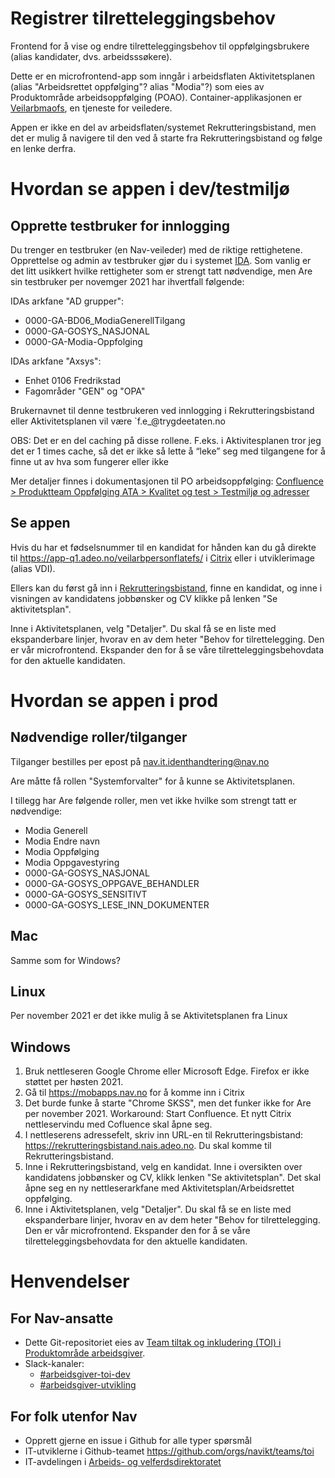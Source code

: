 # Registrer tilretteleggingsbehov

Frontend for å vise og endre tilretteleggingsbehov til oppfølgingsbrukere (alias kandidater, dvs. arbeidsssøkere).

Dette er en microfrontend-app som inngår i arbeidsflaten Aktivitetsplanen (alias "Arbeidsrettet oppfølging"? alias "Modia"?) som eies av Produktområde arbeidsoppfølging (POAO). Container-applikasjonen er [Veilarbmaofs](https://github.com/navikt/veilarbmaofs), en tjeneste for veiledere.

Appen er ikke en del av arbeidsflaten/systemet Rekrutteringsbistand, men det er mulig å navigere til den ved å starte fra Rekrutteringsbistand og følge en lenke derfra.


# Hvordan se appen i dev/testmiljø
## Opprette testbruker for innlogging

Du trenger en testbruker (en Nav-veileder) med de riktige rettighetene. Opprettelse og admin av testbruker gjør du i systemet [IDA](https://ida.nais.adeo.no/).
Som vanlig er det litt usikkert hvilke rettigheter som er strengt tatt nødvendige, men Are sin testbruker per novemger 2021 har ihvertfall følgende:

IDAs arkfane "AD grupper":
- 0000-GA-BD06_ModiaGenerellTilgang
- 0000-GA-GOSYS_NASJONAL
- 0000-GA-Modia-Oppfolging

IDAs arkfane "Axsys":
- Enhet 0106 Fredrikstad
- Fagområder "GEN" og "OPA"

Brukernavnet til denne testbrukeren ved innlogging i Rekrutteringsbistand eller Aktivitetsplanen vil være `f<ident>.e_<ident>@trygdeetaten.no

OBS: Det er en del caching på disse rollene. F.eks. i Aktivitesplanen tror jeg det er 1 times cache, så det er ikke så lette å “leke” seg med tilgangene for å finne ut av hva som fungerer eller ikke

Mer detaljer finnes i dokumentasjonen til PO arbeidsoppfølging: [Confluence > Produktteam Oppfølging ATA > Kvalitet og test > Testmiljø og adresser](https://confluence.adeo.no/pages/viewpage.action?pageId=395312875)


## Se appen

Hvis du har et fødselsnummer til en kandidat for hånden kan du gå direkte til https://app-q1.adeo.no/veilarbpersonflatefs/ i [Citrix](https://mobapps.nav.no) eller i utviklerimage (alias VDI).

Ellers kan du først gå inn i [Rekrutteringsbistand](https://rekrutteringsbistand.nais.preprod.local/), finne en kandidat, og inne i visningen av kandidatens jobbønsker og CV klikke på lenken "Se aktivitetsplan".

Inne i Aktivitetsplanen, velg "Detaljer". Du skal få se en liste med ekspanderbare linjer, hvorav en av dem heter "Behov for tilrettelegging. Den er vår microfrontend. Ekspander den for å se våre tilretteleggingsbehovdata for den aktuelle kandidaten.


# Hvordan se appen i prod

## Nødvendige roller/tilganger
Tilganger bestilles per epost på nav.it.identhandtering@nav.no

Are måtte få rollen "Systemforvalter" for å kunne se Aktivitetsplanen.

I tillegg har Are følgende roller, men vet ikke hvilke som strengt tatt er nødvendige:
- Modia Generell
- Modia Endre navn
- Modia Oppfølging
- Modia Oppgavestyring
- 0000-GA-GOSYS_NASJONAL
- 0000-GA-GOSYS_OPPGAVE_BEHANDLER
- 0000-GA-GOSYS_SENSITIVT
- 0000-GA-GOSYS_LESE_INN_DOKUMENTER


## Mac

Samme som for Windows?


## Linux
Per november 2021 er det ikke mulig å se Aktivitetsplanen fra Linux

## Windows

1. Bruk nettleseren Google Chrome eller Microsoft Edge. Firefox er ikke støttet per høsten 2021.
2. Gå til https://mobapps.nav.no for å komme inn i Citrix
3. Det burde funke å starte "Chrome SKSS", men det funker ikke for Are per november 2021. Workaround: Start Confluence. Et nytt Citrix nettleservindu med Cofluence skal åpne seg.
4. I nettleserens adressefelt, skriv inn URL-en til Rekrutteringsbistand: https://rekrutteringsbistand.nais.adeo.no. Du skal komme til Rekrutteringsbistand.
5. Inne i Rekrutteringsbistand, velg en kandidat. Inne i oversikten over kandidatens jobbønsker og CV, klikk lenken "Se aktivitetsplan". Det skal åpne seg en ny nettleserarkfane med Aktivitetsplan/Arbeidsrettet oppfølging.
6. Inne i Aktivitetsplanen, velg "Detaljer". Du skal få se en liste med ekspanderbare linjer, hvorav en av dem heter "Behov for tilrettelegging. Den er vår microfrontend. Ekspander den for å se våre tilretteleggingsbehovdata for den aktuelle kandidaten.


# Henvendelser

## For Nav-ansatte
* Dette Git-repositoriet eies av [Team tiltak og inkludering (TOI) i Produktområde arbeidsgiver](https://teamkatalog.nais.adeo.no/team/0150fd7c-df30-43ee-944e-b152d74c64d6).
* Slack-kanaler:
  * [#arbeidsgiver-toi-dev](https://nav-it.slack.com/archives/C02HTU8DBSR)
  * [#arbeidsgiver-utvikling](https://nav-it.slack.com/archives/CD4MES6BB)

## For folk utenfor Nav
* Opprett gjerne en issue i Github for alle typer spørsmål
* IT-utviklerne i Github-teamet https://github.com/orgs/navikt/teams/toi
* IT-avdelingen i [Arbeids- og velferdsdirektoratet](https://www.nav.no/no/NAV+og+samfunn/Kontakt+NAV/Relatert+informasjon/arbeids-og-velferdsdirektoratet-kontorinformasjon)

